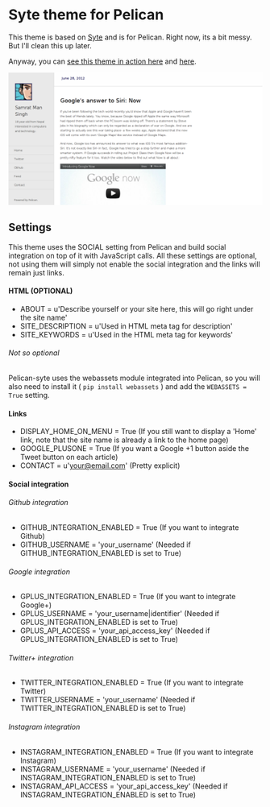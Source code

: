 Syte theme for Pelican
======================

This theme is based on [Syte][syte] and is for Pelican. Right now, its a bit messy. But I'll clean this up later.

Anyway, you can [see this theme in action here][samrat] and [here][sneakernet]. 

![screenshot](https://github.com/samrat/syte-pelican/raw/master/screenshot.png)

Settings
--------

This theme uses the SOCIAL setting from Pelican and build social integration on top of it with JavaScript calls.
All these settings are optional, not using them will simply not enable the social integration and the links will remain just links.

#### HTML (OPTIONAL)

* ABOUT = u'Describe yourself or your site here, this will go right under the site name'
* SITE_DESCRIPTION = u'Used in HTML meta tag for description'
* SITE_KEYWORDS = u'Used in the HTML meta tag for keywords'

###### Not so optional

Pelican-syte uses the webassets module integrated into Pelican, so you will also need to install it ( `pip install webassets` ) and add the `WEBASSETS = True` setting.

#### Links

* DISPLAY_HOME_ON_MENU = True (If you still want to display a 'Home' link, note that the site name is already a link to the home page)
* GOOGLE_PLUSONE = True (If you want a Google +1 button aside the Tweet button on each article)
* CONTACT = u'your@email.com' (Pretty explicit)

#### Social integration

###### Github integration

* GITHUB_INTEGRATION_ENABLED = True (If you want to integrate Github)
* GITHUB_USERNAME = 'your_username' (Needed if GITHUB_INTEGRATION_ENABLED is set to True)

###### Google integration

* GPLUS_INTEGRATION_ENABLED = True (If you want to integrate Google+)
* GPLUS_USERNAME = 'your_username|identifier' (Needed if GPLUS_INTEGRATION_ENABLED is set to True)
* GPLUS_API_ACCESS = 'your_api_access_key' (Needed if GPLUS_INTEGRATION_ENABLED is set to True)

###### Twitter+ integration

* TWITTER_INTEGRATION_ENABLED = True (If you want to integrate Twitter)
* TWITTER_USERNAME = 'your_username' (Needed if TWITTER_INTEGRATION_ENABLED is set to True)

###### Instagram integration

* INSTAGRAM_INTEGRATION_ENABLED = True (If you want to integrate Instagram)
* INSTAGRAM_USERNAME = 'your_username' (Needed if INSTAGRAM_INTEGRATION_ENABLED is set to True)
* INSTAGRAM_API_ACCESS = 'your_api_access_key' (Needed if INSTAGRAM_INTEGRATION_ENABLED is set to True)

[syte]: http://rigoneri.github.com/syte/
[samrat]: http://samrat.github.com
[sneakernet]: http://www.sneakernet.fr/
